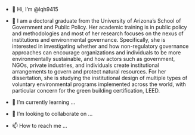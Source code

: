 - 👋 Hi, I’m @lqh9415
- 👀 I am  a doctoral graduate from the University of Arizona’s School of Government and Public Policy. Her academic training is in public policy and methodologies and most of her research focuses on the nexus of institutions and environmental governance. Specifically, she is interested in investigating whether and how non-regulatory governance approaches can encourage organizations and individuals to be more environmentally sustainable, and how actors such as government, NGOs, private industries, and individuals create institutional arrangements to govern and protect natural resources. For her dissertation, she is studying the institutional design of multiple types of voluntary environmental programs implemented across the world, with particular concern for the green building certification, LEED.


- 🌱 I’m currently learning ...
- 💞️ I’m looking to collaborate on ...
- 📫 How to reach me ...

<!---
lqh9415/lqh9415 is a ✨ special ✨ repository because its `README.md` (this file) appears on your GitHub profile.
You can click the Preview link to take a look at your changes.
--->
